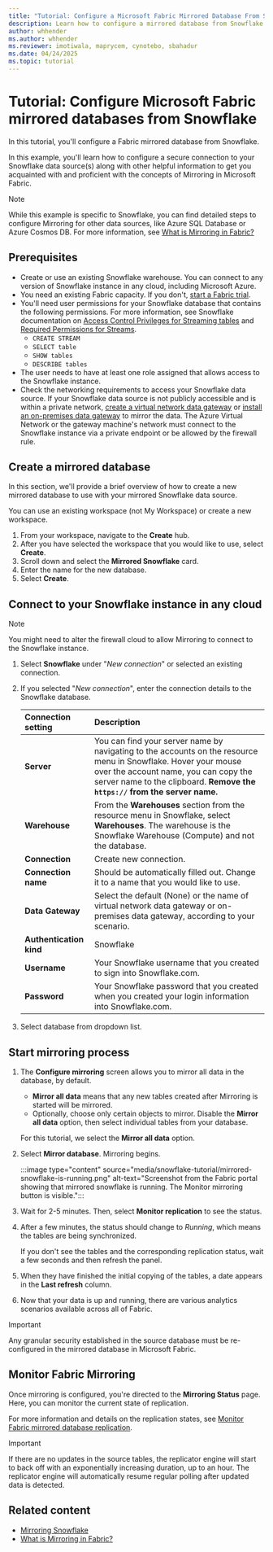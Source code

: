 ```yaml
---
title: "Tutorial: Configure a Microsoft Fabric Mirrored Database From Snowflake"
description: Learn how to configure a mirrored database from Snowflake in Microsoft Fabric.
author: whhender
ms.author: whhender
ms.reviewer: imotiwala, maprycem, cynotebo, sbahadur
ms.date: 04/24/2025
ms.topic: tutorial
---
```


# Tutorial: Configure Microsoft Fabric mirrored databases from Snowflake

In this tutorial, you'll configure a Fabric mirrored database from Snowflake.

In this example, you'll learn how to configure a secure connection to your Snowflake data source(s) along with other helpful information to get you acquainted with and proficient with the concepts of Mirroring in Microsoft Fabric.

> [!NOTE]
> While this example is specific to Snowflake, you can find detailed steps to configure Mirroring for other data sources, like Azure SQL Database or Azure Cosmos DB. For more information, see [What is Mirroring in Fabric?](../mirroring/overview.md)

## Prerequisites

- Create or use an existing Snowflake warehouse. You can connect to any version of Snowflake instance in any cloud, including Microsoft Azure.
- You need an existing Fabric capacity. If you don't, [start a Fabric trial](../fundamentals/fabric-trial.md).
- You'll need user permissions for your Snowflake database that contains the following permissions. For more information, see Snowflake documentation on [Access Control Privileges for Streaming tables](https://docs.snowflake.com/user-guide/security-access-control-privileges#stream-privileges) and [Required Permissions for Streams](https://docs.snowflake.com/user-guide/streams-intro#required-access-privileges).
  - `CREATE STREAM`
  - `SELECT table`
  - `SHOW tables`
  - `DESCRIBE tables`
- The user needs to have at least one role assigned that allows access to the Snowflake instance.
- Check the networking requirements to access your Snowflake data source. If your Snowflake data source is not publicly accessible and is within a private network, [create a virtual network data gateway](/data-integration/vnet/create-data-gateways) or [install an on-premises data gateway](/data-integration/gateway/service-gateway-install) to mirror the data. The Azure Virtual Network or the gateway machine's network must connect to the Snowflake instance via a private endpoint or be allowed by the firewall rule. 

## Create a mirrored database

In this section, we'll provide a brief overview of how to create a new mirrored database to use with your mirrored Snowflake data source.

You can use an existing workspace (not My Workspace) or create a new workspace.

1. From your workspace, navigate to the **Create** hub.
1. After you have selected the workspace that you would like to use, select **Create**.
1. Scroll down and select the **Mirrored Snowflake** card.
1. Enter the name for the new database.
1. Select **Create**.

## Connect to your Snowflake instance in any cloud

> [!NOTE]
> You might need to alter the firewall cloud to allow Mirroring to connect to the Snowflake instance.

1. Select **Snowflake** under "*New connection*" or selected an existing connection.
1. If you selected "*New connection*", enter the connection details to the Snowflake database.

    | Connection setting | Description |
    | :-- |:--|
    | **Server** | You can find your server name by navigating to the accounts on the resource menu in Snowflake. Hover your mouse over the account name, you can copy the server name to the clipboard. **Remove the `https://` from the server name.**|
    | **Warehouse** | From the **Warehouses** section from the resource menu in Snowflake, select **Warehouses**. The warehouse is the Snowflake Warehouse (Compute) and not the database.|
    | **Connection** | Create new connection. |
    | **Connection name** | Should be automatically filled out. Change it to a name that you would like to use. |
    | **Data Gateway** | Select the default (None) or the name of virtual network data gateway or on-premises data gateway, according to your scenario. |
    | **Authentication kind** | Snowflake |
    | **Username** | Your Snowflake username that you created to sign into Snowflake.com. |
    | **Password** | Your Snowflake password that you created when you created your login information into Snowflake.com. |

1. Select database from dropdown list.

## Start mirroring process

1. The **Configure mirroring** screen allows you to mirror all data in the database, by default.

    - **Mirror all data** means that any new tables created after Mirroring is started will be mirrored.
    <!--  -->

    - Optionally, choose only certain objects to mirror. Disable the **Mirror all data** option, then select individual tables from your database.
    <!--  -->

    For this tutorial, we select the **Mirror all data** option.

1. Select **Mirror database**. Mirroring begins.

    :::image type="content" source="media/snowflake-tutorial/mirrored-snowflake-is-running.png" alt-text="Screenshot from the Fabric portal showing that mirrored snowflake is running. The Monitor mirroring button is visible.":::

1. Wait for 2-5 minutes. Then, select **Monitor replication** to see the status.
    <!--  -->

1. After a few minutes, the status should change to *Running*,  which means the tables are being synchronized.

    If you don't see the tables and the corresponding replication status, wait a few seconds and then refresh the panel.

1. When they have finished the initial copying of the tables, a date appears in the **Last refresh** column.

    <!--  -->

1. Now that your data is up and running, there are various analytics scenarios available across all of Fabric.

> [!IMPORTANT]
> Any granular security established in the source database must be re-configured in the mirrored database in Microsoft Fabric.

## Monitor Fabric Mirroring

Once mirroring is configured, you're directed to the **Mirroring Status** page. Here, you can monitor the current state of replication.

For more information and details on the replication states, see [Monitor Fabric mirrored database replication](../mirroring/monitor.md).

> [!IMPORTANT]
> If there are no updates in the source tables, the replicator engine will start to back off with an exponentially increasing duration, up to an hour. The replicator engine will automatically resume regular polling after updated data is detected.

## Related content

- [Mirroring Snowflake](../mirroring/snowflake.md)
- [What is Mirroring in Fabric?](../mirroring/overview.md)
